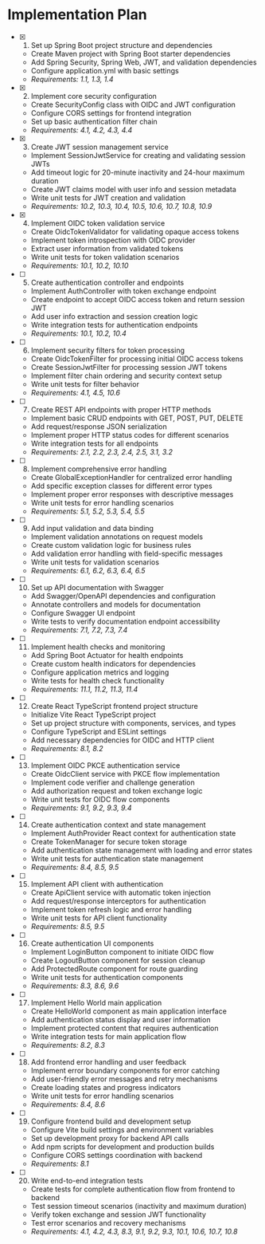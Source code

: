 # Implementation Plan

- [x] 1. Set up Spring Boot project structure and dependencies
  - Create Maven project with Spring Boot starter dependencies
  - Add Spring Security, Spring Web, JWT, and validation dependencies
  - Configure application.yml with basic settings
  - _Requirements: 1.1, 1.3, 1.4_

- [x] 2. Implement core security configuration
  - Create SecurityConfig class with OIDC and JWT configuration
  - Configure CORS settings for frontend integration
  - Set up basic authentication filter chain
  - _Requirements: 4.1, 4.2, 4.3, 4.4_

- [x] 3. Create JWT session management service
  - Implement SessionJwtService for creating and validating session JWTs
  - Add timeout logic for 20-minute inactivity and 24-hour maximum duration
  - Create JWT claims model with user info and session metadata
  - Write unit tests for JWT creation and validation
  - _Requirements: 10.2, 10.3, 10.4, 10.5, 10.6, 10.7, 10.8, 10.9_

- [x] 4. Implement OIDC token validation service
  - Create OidcTokenValidator for validating opaque access tokens
  - Implement token introspection with OIDC provider
  - Extract user information from validated tokens
  - Write unit tests for token validation scenarios
  - _Requirements: 10.1, 10.2, 10.10_

- [ ] 5. Create authentication controller and endpoints
  - Implement AuthController with token exchange endpoint
  - Create endpoint to accept OIDC access token and return session JWT
  - Add user info extraction and session creation logic
  - Write integration tests for authentication endpoints
  - _Requirements: 10.1, 10.2, 10.4_

- [ ] 6. Implement security filters for token processing
  - Create OidcTokenFilter for processing initial OIDC access tokens
  - Create SessionJwtFilter for processing session JWT tokens
  - Implement filter chain ordering and security context setup
  - Write unit tests for filter behavior
  - _Requirements: 4.1, 4.5, 10.6_

- [ ] 7. Create REST API endpoints with proper HTTP methods
  - Implement basic CRUD endpoints with GET, POST, PUT, DELETE
  - Add request/response JSON serialization
  - Implement proper HTTP status codes for different scenarios
  - Write integration tests for all endpoints
  - _Requirements: 2.1, 2.2, 2.3, 2.4, 2.5, 3.1, 3.2_

- [ ] 8. Implement comprehensive error handling
  - Create GlobalExceptionHandler for centralized error handling
  - Add specific exception classes for different error types
  - Implement proper error responses with descriptive messages
  - Write unit tests for error handling scenarios
  - _Requirements: 5.1, 5.2, 5.3, 5.4, 5.5_

- [ ] 9. Add input validation and data binding
  - Implement validation annotations on request models
  - Create custom validation logic for business rules
  - Add validation error handling with field-specific messages
  - Write unit tests for validation scenarios
  - _Requirements: 6.1, 6.2, 6.3, 6.4, 6.5_

- [ ] 10. Set up API documentation with Swagger
  - Add Swagger/OpenAPI dependencies and configuration
  - Annotate controllers and models for documentation
  - Configure Swagger UI endpoint
  - Write tests to verify documentation endpoint accessibility
  - _Requirements: 7.1, 7.2, 7.3, 7.4_

- [ ] 11. Implement health checks and monitoring
  - Add Spring Boot Actuator for health endpoints
  - Create custom health indicators for dependencies
  - Configure application metrics and logging
  - Write tests for health check functionality
  - _Requirements: 11.1, 11.2, 11.3, 11.4_

- [ ] 12. Create React TypeScript frontend project structure
  - Initialize Vite React TypeScript project
  - Set up project structure with components, services, and types
  - Configure TypeScript and ESLint settings
  - Add necessary dependencies for OIDC and HTTP client
  - _Requirements: 8.1, 8.2_

- [ ] 13. Implement OIDC PKCE authentication service
  - Create OidcClient service with PKCE flow implementation
  - Implement code verifier and challenge generation
  - Add authorization request and token exchange logic
  - Write unit tests for OIDC flow components
  - _Requirements: 9.1, 9.2, 9.3, 9.4_

- [ ] 14. Create authentication context and state management
  - Implement AuthProvider React context for authentication state
  - Create TokenManager for secure token storage
  - Add authentication state management with loading and error states
  - Write unit tests for authentication state management
  - _Requirements: 8.4, 8.5, 9.5_

- [ ] 15. Implement API client with authentication
  - Create ApiClient service with automatic token injection
  - Add request/response interceptors for authentication
  - Implement token refresh logic and error handling
  - Write unit tests for API client functionality
  - _Requirements: 8.5, 9.5_

- [ ] 16. Create authentication UI components
  - Implement LoginButton component to initiate OIDC flow
  - Create LogoutButton component for session cleanup
  - Add ProtectedRoute component for route guarding
  - Write unit tests for authentication components
  - _Requirements: 8.3, 8.6, 9.6_

- [ ] 17. Implement Hello World main application
  - Create HelloWorld component as main application interface
  - Add authentication status display and user information
  - Implement protected content that requires authentication
  - Write integration tests for main application flow
  - _Requirements: 8.2, 8.3_

- [ ] 18. Add frontend error handling and user feedback
  - Implement error boundary components for error catching
  - Add user-friendly error messages and retry mechanisms
  - Create loading states and progress indicators
  - Write unit tests for error handling scenarios
  - _Requirements: 8.4, 8.6_

- [ ] 19. Configure frontend build and development setup
  - Configure Vite build settings and environment variables
  - Set up development proxy for backend API calls
  - Add npm scripts for development and production builds
  - Configure CORS settings coordination with backend
  - _Requirements: 8.1_

- [ ] 20. Write end-to-end integration tests
  - Create tests for complete authentication flow from frontend to backend
  - Test session timeout scenarios (inactivity and maximum duration)
  - Verify token exchange and session JWT functionality
  - Test error scenarios and recovery mechanisms
  - _Requirements: 4.1, 4.2, 4.3, 8.3, 9.1, 9.2, 9.3, 10.1, 10.6, 10.7, 10.8_